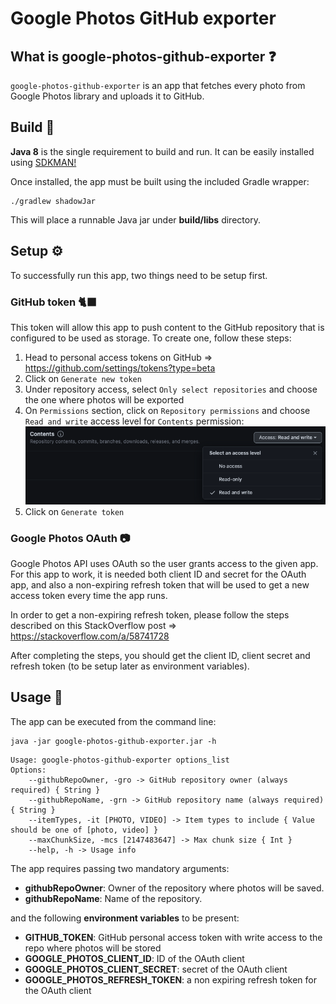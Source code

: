 # Google Photos GitHub exporter

## What is google-photos-github-exporter ❓

`google-photos-github-exporter` is an app that fetches every photo from Google Photos library and uploads it to GitHub.

## Build 🔨

**Java 8** is the single requirement to build and run. It can be easily installed using [SDKMAN!](https://sdkman.io/)

Once installed, the app must be built using the included Gradle wrapper:

```shell
./gradlew shadowJar
```

This will place a runnable Java jar under **build/libs** directory.

## Setup ⚙️

To successfully run this app, two things need to be setup first.  

### GitHub token 🐈‍⬛

This token will allow this app to push content to the GitHub repository that is configured to be used as storage. To create one, follow these steps:

1. Head to personal access tokens on GitHub => https://github.com/settings/tokens?type=beta
2. Click on `Generate new token`
3. Under repository access, select `Only select repositories` and choose the one where photos will be exported
4. On `Permissions` section, click on `Repository permissions` and choose `Read and write` access level for `Contents` permission:
    ![GitHub token permissions](screenshots/github-token-permissions.png)
5. Click on `Generate token`

### Google Photos OAuth 📷

Google Photos API uses OAuth so the user grants access to the given app. For this app to work, it is needed both client ID and secret for the OAuth app, and also a non-expiring refresh token that will be used to get a new access token every time the app runs.

In order to get a non-expiring refresh token, please follow the steps described on this StackOverflow post => https://stackoverflow.com/a/58741728

After completing the steps, you should get the client ID, client secret and refresh token (to be setup later as environment variables).

## Usage 📙

The app can be executed from the command line:

```shell
java -jar google-photos-github-exporter.jar -h
```

```shell
Usage: google-photos-github-exporter options_list
Options:
    --githubRepoOwner, -gro -> GitHub repository owner (always required) { String }
    --githubRepoName, -grn -> GitHub repository name (always required) { String }
    --itemTypes, -it [PHOTO, VIDEO] -> Item types to include { Value should be one of [photo, video] }
    --maxChunkSize, -mcs [2147483647] -> Max chunk size { Int }
    --help, -h -> Usage info
```

The app requires passing two mandatory arguments:

- **githubRepoOwner**: Owner of the repository where photos will be saved.
- **githubRepoName**: Name of the repository.

and the following **environment variables** to be present:

- **GITHUB_TOKEN**: GitHub personal access token with write access to the repo where photos will be stored
- **GOOGLE_PHOTOS_CLIENT_ID**: ID of the OAuth client 
- **GOOGLE_PHOTOS_CLIENT_SECRET**: secret of the OAuth client 
- **GOOGLE_PHOTOS_REFRESH_TOKEN**: a non expiring refresh token for the OAuth client
